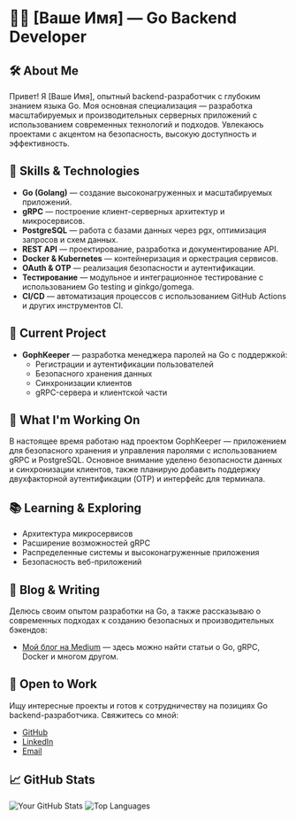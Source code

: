 # 👨‍💻 [Ваше Имя] — Go Backend Developer

## 🛠️ About Me

Привет! Я [Ваше Имя], опытный backend-разработчик с глубоким знанием языка Go. Моя основная специализация — разработка масштабируемых и производительных серверных приложений с использованием современных технологий и подходов. Увлекаюсь проектами с акцентом на безопасность, высокую доступность и эффективность.

## 🔧 Skills & Technologies

- **Go (Golang)** — создание высоконагруженных и масштабируемых приложений.
- **gRPC** — построение клиент-серверных архитектур и микросервисов.
- **PostgreSQL** — работа с базами данных через pgx, оптимизация запросов и схем данных.
- **REST API** — проектирование, разработка и документирование API.
- **Docker & Kubernetes** — контейнеризация и оркестрация сервисов.
- **OAuth & OTP** — реализация безопасности и аутентификации.
- **Тестирование** — модульное и интеграционное тестирование с использованием Go testing и ginkgo/gomega.
- **CI/CD** — автоматизация процессов с использованием GitHub Actions и других инструментов CI.

## 🌱 Current Project

- **GophKeeper** — разработка менеджера паролей на Go с поддержкой:
  - Регистрации и аутентификации пользователей
  - Безопасного хранения данных
  - Синхронизации клиентов
  - gRPC-сервера и клиентской части

## 🚀 What I'm Working On

В настоящее время работаю над проектом GophKeeper — приложением для безопасного хранения и управления паролями с использованием gRPC и PostgreSQL. Основное внимание уделено безопасности данных и синхронизации клиентов, также планирую добавить поддержку двухфакторной аутентификации (OTP) и интерфейс для терминала.

## 📚 Learning & Exploring

- Архитектура микросервисов
- Расширение возможностей gRPC
- Распределенные системы и высоконагруженные приложения
- Безопасность веб-приложений

## 📝 Blog & Writing

Делюсь своим опытом разработки на Go, а также рассказываю о современных подходах к созданию безопасных и производительных бэкендов:

- [Мой блог на Medium](#) — здесь можно найти статьи о Go, gRPC, Docker и многом другом.
  
## 💼 Open to Work

Ищу интересные проекты и готов к сотрудничеству на позициях Go backend-разработчика. Свяжитесь со мной:

- [GitHub](https://github.com/ваш-аккаунт)
- [LinkedIn](https://linkedin.com/in/ваш-аккаунт)
- [Email](mailto:ваш-email)

## 📈 GitHub Stats

![Your GitHub Stats](https://github-readme-stats.vercel.app/api?username=ваш-аккаунт&show_icons=true&theme=radical)
![Top Languages](https://github-readme-stats.vercel.app/api/top-langs/?username=ваш-аккаунт&layout=compact&theme=radical)

